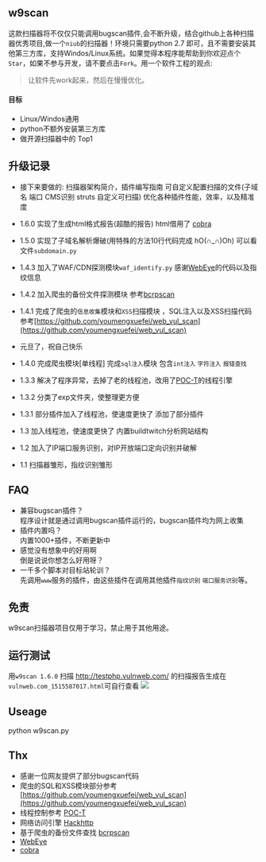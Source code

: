 ## w9scan
这款扫描器将不仅仅只能调用bugscan插件,会不断升级，结合github上各种扫描器优秀项目,做一个`niub`的扫描器！环境只需要python 2.7 即可，且不需要安装其他第三方库，支持Windos/Linux系统。如果觉得本程序能帮助到你欢迎点个`Star`，如果不参与开发，请不要点击`Fork`。用一个软件工程的观点:
> 让软件先work起来，然后在慢慢优化。

#### 目标
- Linux/Windos通用
- python不额外安装第三方库
- 做开源扫描器中的 Top1

## 升级记录
- 接下来要做的: 扫描器架构简介，插件编写指南 可自定义配置扫描的文件(子域名 端口 CMS识别 struts 自定义可扫描) 优化各种插件性能，效率，以及精准度

- 1.6.0 实现了生成html格式报告(超酷的报告) html借用了 [cobra](https://github.com/wufeifei/cobra)
- 1.5.0 实现了子域名解析爆破(用特殊的方法10行代码完成 hO(∩_∩)Oh) 可以看文件`subdomain.py`
- 1.4.3 加入了WAF/CDN探测模块`waf_identify.py` 感谢[WebEye](https://github.com/zerokeeper/WebEye/)的代码以及指纹信息
- 1.4.2 加入爬虫的备份文件探测模块 参考[bcrpscan](https://github.com/secfree/bcrpscan)
- 1.4.1 完成了爬虫的`信息收集`模块和`XSS`扫描模块 ，SQL注入以及XSS扫描代码参考[https://github.com/youmengxuefei/web_vul_scan](https://github.com/youmengxuefei/web_vul_scan)
- 元旦了，祝自己快乐
- 1.4.0 完成爬虫模块[单线程] 完成`sql注入`模块 包含`int注入` `字符注入` `报错查找`
- 1.3.3 解决了程序异常，去掉了老的线程池，改用了[POC-T](https://github.com/Xyntax/POC-T/blob/2.0/lib/controller/engine.py)的线程引擎
- 1.3.2 分类了exp文件夹，使整理更方便
- 1.3.1 部分插件加入了线程池，使速度更快了 添加了部分插件
- 1.3 加入线程池，使速度更快了  内置buildtwitch分析网站结构
- 1.2 加入了IP端口服务识别，对IP开放端口定向识别并破解
- 1.1 扫描器雏形，指纹识别雏形

## FAQ
- 兼容bugscan插件？  
    程序设计就是通过调用bugscan插件运行的，bugscan插件均为网上收集
- 插件内置吗？  
    内置1000+插件，不断更新中
- 感觉没有想象中的好用啊  
    倒是说说你想怎么好用呀？
- 一千多个脚本对目标站轮训？  
    先调用`www`服务的插件，由这些插件在调用其他插件`指纹识别` `端口服务识别`等。

## 免责
w9scan扫描器项目仅用于学习，禁止用于其他用途。

## 运行测试

用`w9scan 1.6.0` 扫描 http://testphp.vulnweb.com/ 的扫描报告生成在`vulnweb.com_1515587017.html`可自行查看
![](https://github.com/boy-hack/w9scan/blob/master/images/report.png)


## Useage
python w9scan.py

## Thx
- 感谢一位网友提供了部分bugscan代码
- 爬虫的SQL和XSS模块部分参考 [https://github.com/youmengxuefei/web_vul_scan](https://github.com/youmengxuefei/web_vul_scan)
- 线程控制参考 [POC-T](https://github.com/Xyntax/POC-T/blob/2.0/lib/controller/engine.py)
- 网络访问引擎 [Hackhttp](https://github.com/BugScanTeam/hackhttp/)
- 基于爬虫的备份文件查找 [bcrpscan](https://github.com/secfree/bcrpscan)
- [WebEye](https://github.com/zerokeeper/WebEye/)
- [cobra](https://github.com/wufeifei/cobra)